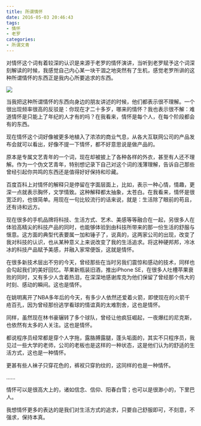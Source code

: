```yaml
---
title: 所谓情怀
date: 2016-05-03 20:46:43
tags:
- 情怀
- 老罗
categories:
- 所谓文青
---
```


对情怀这个词有着较深的认识是来源于老罗的情怀演讲，当听到老罗赋予这个词深刻解读的时候，我感觉自己内心某一块干涸之地突然有了生机，感觉老罗所讲的这种所谓情怀的东西正是我内心所要追求的东西。

![](/image/laoluo.jpg)

当我把这种所谓情怀的东西向身边的朋友讲述的时候，他们都表示很不理解。一个很出现频率很高的反驳是：你现在才二十多岁，哪来的情怀？我也表示很不解：难道情怀是只能上了年纪的人才有的吗？在我看来，情怀是每个人，在每个阶段都会有的东西。  
<!-- more -->  
现在情怀这个词好像被更多地植入了浓浓的商业气息，从各大互联网公司的产品发布会就可以看出，好像不提一下情怀，都不好意思说是做产品的。  

原本是专属文艺青年的一个词，现在却被披上了各种各样的外衣，甚至有人还不理解。作为一个伪文艺青年，特别想记录下自己对这个词的浅薄理解，告诉自己那些曾经引起你共鸣的东西还是值得好好保持和珍藏。  

百度百科上对情怀的解释只是停留在字面层面上，比如，表示一种心情，情趣，更深一点就表示胸怀，文学情致。这种解释都太抽象，太苍白。在我看来，情怀是很宽泛的，也很简单。用现在一句比较流行的话来说，就是：生活除了眼前的苟且，还有诗和远方。  

现在很多的手机品牌将科技、生活方式、艺术、美感等等融合在一起，另很多人在体验高精尖的科技产品的同时，也能够体验到由科技所带来的那一份生活的舒服与惬意。这方面的典型代表要属一加和锤子了，说真的，这两家公司的出现，改变了我对科技的认识，也从某种意义上来说改变了我的生活追求。将这种硬邦邦，冷冰冰的科技产品赋予美感，并融入家常便饭，这就是情怀。  

在很多新技术层出不穷的今天，曾经那些在当时另我们震惊和感动的技术，同样也会勾起我们的美好回忆。苹果新瓶装旧酒，推出iPhone SE，在很多人吐槽苹果衰败的同时，又有多少人含着热泪，在深深地感谢库克为他们保留了曾经那个伟大的时刻、感动的瞬间。这也是情怀。   

在姚明离开了NBA多年后的今天，有多少人依然还爱着火箭，即使现在的火箭千疮百孔，因为曾经那份逃学看球的情谊真的太难割舍，这也是情怀。  

同样，虽然现在林书豪辗转了多个球队，曾经让他疯狂崛起，一夜爆红的尼克斯，也依然有太多的人关注。这也是情怀。  

都说程序员经常都是穿个人字拖，露胳膊露腿，蓬头垢面的，其实不只程序员，我见过一些大学的老师，公司的老板也是这样的一种状态，这是他们认为的舒适的生活方式，这也是一种情怀。  

更甚有些人袜子只穿花色的，裤衩只穿豹纹的，这同样的也是一种情怀。  

......  

情怀可以是很高大上的，诸如信念、信仰、阳春白雪；也可以是很渺小的，下里巴人。

我想情怀更多的表达的是我们对生活方式的追求，只要自己舒服即可，不刻意，不强求，保持本真。